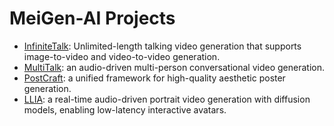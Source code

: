 # MeiGen-AI Projects 

- ​​[InfiniteTalk](https://github.com/MeiGen-AI/InfiniteTalk): Unlimited-length talking video generation​​ that supports image-to-video and video-to-video generation. 
- [MultiTalk](https://github.com/MeiGen-AI/MultiTalk): an audio-driven multi-person conversational video generation​​.
- [PostCraft](https://github.com/MeiGen-AI/PosterCraft): a unified framework for high-quality aesthetic poster generation.
- [LLIA](https://github.com/MeiGen-AI/llia): a real-time audio-driven portrait video generation with diffusion models, enabling low-latency interactive avatars.

